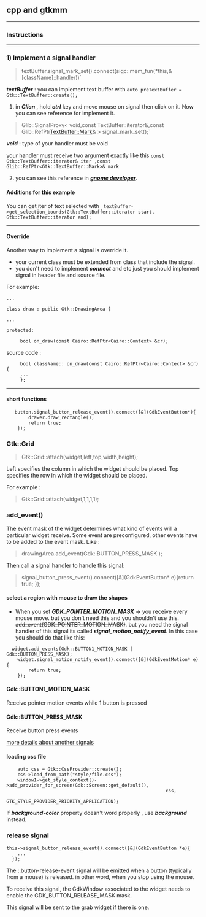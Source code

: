 ## cpp and gtkmm
___

### Instructions
___

### 1)  Implement a signal handler 

> textBuffer.signal_mark_set().connect(sigc::mem_fun(*this,&[className]::handler))`

**_textBuffer_** : you can implement text buffer with `auto preTextBuffer = Gtk::TextBuffer::create();`


1) in **_Clion_** , hold **_ctrl_** key and move mouse on signal then click on it.
Now you can see reference for implement it.

> Glib::SignalProxy< void,const TextBuffer::iterator&,const Glib::RefPtr<TextBuffer::Mark>& > signal_mark_set();`

**_void_** : type of your handler must be void

 your handler must receive two argument exactly like this `const Gtk::TextBuffer::iterator& iter ,const Glib::RefPtr<Gtk::TextBuffer::Mark>& mark`


2) you can see this reference in [**_gnome developer_**](https://developer.gnome.org/gtkmm-tutorial/).

#### Additions for this example
You can get iter of text selected with 
` textBuffer->get_selection_bounds(Gtk::TextBuffer::iterator start, Gtk::TextBuffer::iterator end);`
___

#### Override
Another way to implement a signal is override it.
* your current class must be extended from class that include the signal.
* you don't need to implement **_connect_** and etc just you should implement signal in header file and source file.

For example:

```
...

class draw : public Gtk::DrawingArea {

...

protected:

     bool on_draw(const Cairo::RefPtr<Cairo::Context> &cr);

```

source code :
```
     bool className:: on_draw(const Cairo::RefPtr<Cairo::Context> &cr){
     ...
     };

```
___
#### short functions 
```
   button.signal_button_release_event().connect([&](GdkEventButton*){
        drawer.draw_rectangle();
        return true;
    });
```

### Gtk::Grid

> Gtk::Grid::attach(widget,left,top,width,height);

Left specifies the column in which the widget should be placed.
Top specifies the row in which the widget should be placed.

For example :
> Gtk::Grid::attach(widget,1,1,1,1);

### add_event()
The event mask of the widget determines what kind of events will a particular widget receive. Some event are 
preconfigured, other events have to be added to the event mask.
Like :
> drawingArea.add_event(Gdk::BUTTON_PRESS_MASK );

Then call a signal handler to handle this signal:

>    signal_button_press_event().connect([&](GdkEventButton* e){return true; });

#### select a region with mouse to draw the shapes
* When you set **_GDK_POINTER_MOTION_MASK_** => you receive every mouse move. but you don't need this and you shouldn't use this.
~~add_event(GDK_POINTER_MOTION_MASK)~~. but you need the signal handler of this signal its called _**signal_motion_notify_event**_.
  In this case you should do that like this:
  
```
  widget.add_events(Gdk::BUTTON1_MOTION_MASK | Gdk::BUTTON_PRESS_MASK);
    widget.signal_motion_notify_event().connect([&](GdkEventMotion* e){
        return true;
    });
```
#### Gdk::BUTTON1_MOTION_MASK
Receive pointer motion events while 1 button is pressed

#### Gdk::BUTTON_PRESS_MASK
Receive button press events

[more details about another signals](https://developer.gimp.org/api/2.0/gdk/gdk-Events.html)

#### loading css file
```
    auto css = Gtk::CssProvider::create();
    css->load_from_path("style/file.css");
    window1->get_style_context()->add_provider_for_screen(Gdk::Screen::get_default(),
                                                          css,
                                                          GTK_STYLE_PROVIDER_PRIORITY_APPLICATION);
```

If _**background-color**_ property doesn't word properly , use _**background**_ instead.

### release signal
```
this->signal_button_release_event().connect([&](GdkEventButton *e){
    ...
  });
```

The ::button-release-event signal will be emitted when a button (typically from a mouse) is released. in other word,
when you stop using the mouse.

To receive this signal, the GdkWindow associated to the widget needs to enable the GDK_BUTTON_RELEASE_MASK mask.

This signal will be sent to the grab widget if there is one.